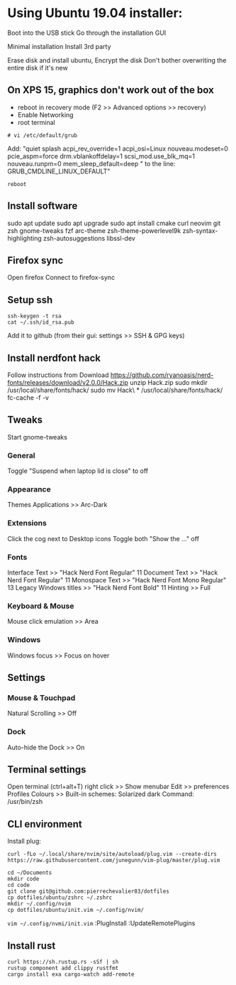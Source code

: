 Using Ubuntu 19.04 installer:
===

Boot into the USB stick
Go through the installation GUI

Minimal installation
Install 3rd party

Erase disk and install ubuntu,
Encrypt the disk
Don't bother overwriting the entire disk if it's new

On XPS 15, graphics don't work out of the box
---

* reboot in recovery mode (F2 >> Advanced options >> recovery)
* Enable Networking
* root terminal
```
# vi /etc/default/grub
```
Add:
    "quiet splash acpi_rev_override=1 acpi_osi=Linux nouveau.modeset=0 pcie_aspm=force drm.vblankoffdelay=1 scsi_mod.use_blk_mq=1 nouveau.runpm=0 mem_sleep_default=deep "
to the line:
    GRUB_CMDLINE_LINUX_DEFAULT"
```
reboot
```

Install software
---

sudo apt update
sudo apt upgrade
sudo apt install cmake curl neovim git zsh gnome-tweaks fzf arc-theme zsh-theme-powerlevel9k zsh-syntax-highlighting zsh-autosuggestions libssl-dev

Firefox sync
---
Open firefox
Connect to firefox-sync

Setup ssh
---
```
ssh-keygen -t rsa
cat ~/.ssh/id_rsa.pub
```
Add it to github (from their gui: settings >> SSH & GPG keys)

Install nerdfont hack
---
Follow instructions from
Download https://github.com/ryanoasis/nerd-fonts/releases/download/v2.0.0/Hack.zip
unzip Hack.zip
sudo mkdir /usr/local/share/fonts/hack/
sudo mv Hack\ * /usr/local/share/fonts/hack/
fc-cache -f -v

Tweaks
---
Start gnome-tweaks
### General
Toggle "Suspend when laptop lid is close" to off
### Appearance
Themes
  Applications >> Arc-Dark
### Extensions
Click the cog next to Desktop icons
Toggle both "Show the ..." off
### Fonts
Interface Text >> "Hack Nerd Font Regular" 11
Document Text >> "Hack Nerd Font Regular" 11
Monospace Text >> "Hack Nerd Font Mono Regular" 13
Legacy Windows titles >> "Hack Nerd Font Bold" 11
Hinting >> Full
### Keyboard & Mouse
Mouse click emulation >> Area
### Windows
Windows focus >> Focus on hover

Settings
---
### Mouse & Touchpad
Natural Scrolling >> Off
### Dock
Auto-hide the Dock >> On

Terminal settings
---
Open terminal (ctrl+alt+T)
right click >> Show menubar
Edit >> preferences
Profiles
Colours >> Built-in schemes: Solarized dark
Command: /usr/bin/zsh

CLI environment
---
Install plug:
```
curl -fLo ~/.local/share/nvim/site/autoload/plug.vim --create-dirs https://raw.githubusercontent.com/junegunn/vim-plug/master/plug.vim
```

```
cd ~/Documents
mkdir code
cd code
git clone git@github.com:pierrechevalier83/dotfiles
cp dotfiles/ubuntu/zshrc ~/.zshrc
mkdir ~/.config/nvim
cp dotfiles/ubuntu/init.vim ~/.config/nvim/
```

`vim ~/.config/nvmi/init.vim`
:PlugInstall
:UpdateRemotePlugins

Install rust
---
```
curl https://sh.rustup.rs -sSf | sh
rustup component add clippy rustfmt
cargo install exa cargo-watch add-remote

